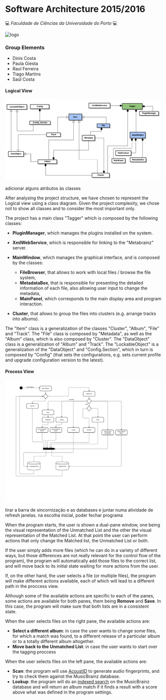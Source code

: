# Software Architecture 2015/2016

:computer: *Faculdade de Ciências da Universidade do Porto* :computer:

![logo](https://picard.musicbrainz.org/static/img/picard-icon-large.svg)

### Group Elements

-   Dinis Costa
-   Paula Giesta
-   Raul Ferreira
-   Tiago Martins
-   Saúl Costa

#### Logical View

![](logicalView.png)

adicionar alguns atributos às classes

After analysing the project structure, we have chosen to represent the Logical view using a class diagram.
Given the project complexity, we chose not to show all classes and to consider the most important only.

The project has a main class "Tagger" which is composed by the following classes:
- **PluginManager**, which manages the plugins installed on the system.
- **XmlWebService**, which is responsible for linking to the "Metabrainz" server.
- **MainWindow**, which manages the graphical interface, and is composed by the classes:
  - **FileBrowser**, that allows to work with local files / browse the file system,
  - **MetadataBox**, that is responsible for presenting the detailed information of each file, also allowing user input to change the metadata,
  - **MainPanel**, which corresponds to the main display area and program interaction.


- **Cluster**, that allows to group the files into clusters (e.g. arrange tracks into albums).

The "Item" class is a generalization of the classes "Cluster", "Album", "File" and "Track".
The "File" class is composed by "Metadata", as well as the "Album" class, which is also composed by "Cluster".
The "DataObject" class is a generalization of "Album" and "Track".
The "LockableObject" is a generalization of the "DataObject" and "Config.Section", which in turn is composed by "Config" (that sets the configurations, e.g. sets current profile and upgrade configuration version to the latest).

#### Process View

![](processView2.png)

tirar a barra de sincornização e as databases e juntar numa atividade de refresh janelas.
na escolha inicial, poder fechar programa

When the program starts, the user is shown a dual-pane window, one being the visual representation of the Unmatched List and the other the visual representation of the Matched List.
At that point the user can perform actions that only change the Matched list, the Unmatched List or both.

If the user simply adds more files (which he can do in a variety of different ways, but those differences are not really relevant for the control flow of the program), the program will automatically add those files to the correct list, and will move back to its initial state waiting for more actions from the user.

If, on the other hand, the user selects a file (or multiple files), the program will make different actions available, each of which will lead to a different path in the proccess view.

Although some of the available actions are specific to each of the panes, some actions are available for both panes, them being **Remove** and **Save**. In this case, the program will make sure that both lists are in a consistent state.

When the user selects files on the right pane, the available actions are:

- **Select a different album**: in case the user wants to change some files, for which a match was found, to a different release of a particular album or to a totally different album altogether.
- **Move back to the Unmatched List**: in case the user wants to start over the tagging proccess

When the user selects files on the left pane, the available actions are:

- **Scan**: the program will use [AcoustID](https://acoustid.org/) to generate audio fingerprints, and try to check them against the MusicBrainz database.
- **Lookup**: the program will do an [indexed search](https://musicbrainz.org/doc/Search#Indexed_search) on the MusicBrainz database and will return an album match if it finds a result with a score above what was defined in the program settings. 
